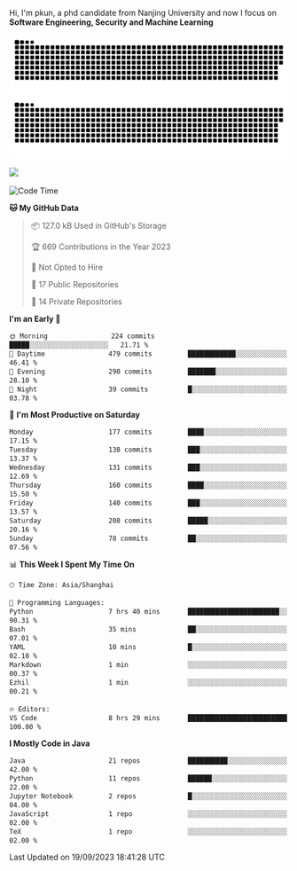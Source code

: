 Hi, I'm pkun, a phd candidate from Nanjing University and now I focus on **Software Engineering, Security and Machine Learning**

![GitHub Snake Light](https://github.com/pppppkun/pppppkun/blob/output/github-snake.svg#gh-light-mode-only)
![GitHub Snake dark](https://github.com/pppppkun/pppppkun/blob/output/github-snake-dark.svg#gh-dark-mode-only)

![](https://komarev.com/ghpvc/?username=pppppkun)
<!--START_SECTION:waka-->
![Code Time](http://img.shields.io/badge/Code%20Time-1%2C921%20hrs%2053%20mins-blue)

**🐱 My GitHub Data** 

> 📦 127.0 kB Used in GitHub's Storage 
 > 
> 🏆 669 Contributions in the Year 2023
 > 
> 🚫 Not Opted to Hire
 > 
> 📜 17 Public Repositories 
 > 
> 🔑 14 Private Repositories 
 > 
**I'm an Early 🐤** 

```text
🌞 Morning                224 commits         █████░░░░░░░░░░░░░░░░░░░░   21.71 % 
🌆 Daytime                479 commits         ████████████░░░░░░░░░░░░░   46.41 % 
🌃 Evening                290 commits         ███████░░░░░░░░░░░░░░░░░░   28.10 % 
🌙 Night                  39 commits          █░░░░░░░░░░░░░░░░░░░░░░░░   03.78 % 
```
📅 **I'm Most Productive on Saturday** 

```text
Monday                   177 commits         ████░░░░░░░░░░░░░░░░░░░░░   17.15 % 
Tuesday                  138 commits         ███░░░░░░░░░░░░░░░░░░░░░░   13.37 % 
Wednesday                131 commits         ███░░░░░░░░░░░░░░░░░░░░░░   12.69 % 
Thursday                 160 commits         ████░░░░░░░░░░░░░░░░░░░░░   15.50 % 
Friday                   140 commits         ███░░░░░░░░░░░░░░░░░░░░░░   13.57 % 
Saturday                 208 commits         █████░░░░░░░░░░░░░░░░░░░░   20.16 % 
Sunday                   78 commits          ██░░░░░░░░░░░░░░░░░░░░░░░   07.56 % 
```


📊 **This Week I Spent My Time On** 

```text
🕑︎ Time Zone: Asia/Shanghai

💬 Programming Languages: 
Python                   7 hrs 40 mins       ███████████████████████░░   90.31 % 
Bash                     35 mins             ██░░░░░░░░░░░░░░░░░░░░░░░   07.01 % 
YAML                     10 mins             █░░░░░░░░░░░░░░░░░░░░░░░░   02.10 % 
Markdown                 1 min               ░░░░░░░░░░░░░░░░░░░░░░░░░   00.37 % 
Ezhil                    1 min               ░░░░░░░░░░░░░░░░░░░░░░░░░   00.21 % 

🔥 Editors: 
VS Code                  8 hrs 29 mins       █████████████████████████   100.00 % 
```

**I Mostly Code in Java** 

```text
Java                     21 repos            ██████████░░░░░░░░░░░░░░░   42.00 % 
Python                   11 repos            ██████░░░░░░░░░░░░░░░░░░░   22.00 % 
Jupyter Notebook         2 repos             █░░░░░░░░░░░░░░░░░░░░░░░░   04.00 % 
JavaScript               1 repo              ░░░░░░░░░░░░░░░░░░░░░░░░░   02.00 % 
TeX                      1 repo              ░░░░░░░░░░░░░░░░░░░░░░░░░   02.00 % 
```




 Last Updated on 19/09/2023 18:41:28 UTC
<!--END_SECTION:waka-->
